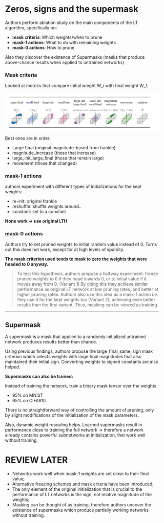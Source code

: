 # Zeros, signs and the supermask

Authors perform ablation study on the main components of the LT algorithm, specifically on:

- **mask criteria**: Which weights/when to prune
- **mask-1 actions**: What to do with remaining weights
- **mask-0 actions**: How to prune

Also they discover the existence of Supermasks (masks that produce above-chance results when applied to untrained networks)

### Mask criteria

Looked at metrics that compare initial wieght W_i with final weight W_f.

![alt text](./figs/Zeros_signs_and_the_supermask/mask-criteria.png "figure2, mask criteria")

Best ones are in order:

- Large final (original magnitude-based from frankle)
- magnitude_increase (those that increase)
- large_init_large_final (those that remain large)
- movement (those that changed)

### mask-1 actions

authors experiment with different types of initializations for the kept weights:

- re-init: original frankle
- reshuffle: shuffle weights around.. 
- constant: set to a constant

**None work -> use original LTH**

### mask-0 actions

Authors try to set pruned weights to initial random value instead of 0. 
Turns out this does not work, except for at high levels of sparsity. 

**The mask criterion used tends to mask to zero the weights that were headed to 0 anyway.**

> To test this hypothesis, authors propose a halfway experiment: freeze pruned weights to 0 if they head towards 0, or to initial value if it moves away from 0. (Variant 1) By doing this they achieve similar performance as original LT network at low pruning rates, and better at higher pruning rates. Authors also use this idea as a mask-1 action i.e. they use it for the kept weights too (Variant 2), achieving even better results than the first variant. Thus, masking can be viewed as training.

---

## Supermask

A supermask is a mask that applied to a randomly initialized untrained network produces results better than chance.

Using previous findings, authors propose the large_final_same_sign mask criterion which selects weights with large final magnitudes that also maintained their initial sign. Converting weights to signed constants are also helped.

**Supermasks can also be trained:**

Instead of training the network, train a binary mask tensor over the weights.

- 95% on MNIST 
- 65% on CIFAR10. 

There is no straightforward way of controlling the amount of pruning, only by slight modifications of the initialization of the mask parameters.

Also, dynamic weight rescaling helps. Learned supermasks result in performance close to training the full network -> therefore a network already contains powerful subnetworks at initialization, that work well without training.


# REVIEW LATER

- Networks work well when mask-1 weights are set close to their final value; 
- Alternative freezing schemes and mask criteria have been introduced; 
- The only element of the original initialization that is crucial to the performance of LT networks is the sign, not relative magnitude of the weights; 
- Masking can be thought of as training, therefore authors uncover the existence of supermasks which produce partially working networks without training.

